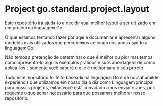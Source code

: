 # Project go.standard.project.layout


Este repositório irá ajuda-lo a decidir qual melhor layout a ser utilizado em um projeto na linguagem Go.

O que estamos tentando fazer por aqui é documentar e apresentar alguns modelos mais utilizados que percebemos ao longo dos anos usando a linguagem Go.

Não temos a pretenção de determinar o que é melhor ou pior mas temos como apresenta-lo alguns exemplos práticos e suas abordagens de como aplica-los e somente você saberá o que é melhor para o seu projeto.

Todo este repositório foi feito baseado na linguagem Go e de nossahumilde experiência que utilizamos em nosso dia a dia como Linguagem principal para nossos projetos, então você está convidado a nos enviar issues, pull requests o que achar necessário para que possamos melhorar nosso repositório.















